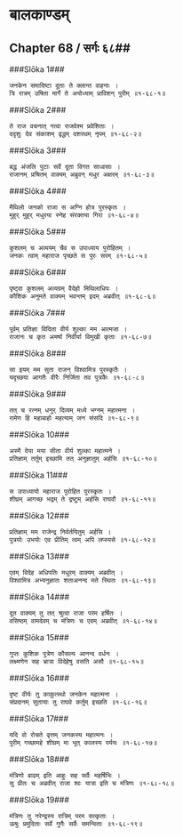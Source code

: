 बालकाण्डम्
===============================


## Chapter 68  / सर्गः ६८##


###Slōka 1###


    जनकेन समादिष्टा दूताः ते क्लान्त वाहनाः ।
    त्रि रात्रम् उषिता मार्गे ते अयोध्याम् प्राविशन् पुरीम् ॥१-६८-१॥


###Slōka 2###


    ते राज वचनात् गत्वा राजवेश्म प्रवेशिताः ।
    ददृशुः देव संकाशम् वृद्धम् दशरथम् नृपम् ॥१-६८-२॥


###Slōka 3###


    बद्ध अंजलि पुटाः सर्वे दूता विगत साध्वसाः ।
    राजानम् प्रश्रितम् वाक्यम् अब्रुवन् मधुर अक्षरम् ॥१-६८-३॥


###Slōka 4###


    मैथिलो जनको राजा स अग्नि होत्र पुरस्कृतः ।
    मुहुर् मुहुर् मधुरया स्नेह संरक्तया गिरा ॥१-६८-४॥


###Slōka 5###


    कुशलम् च अव्ययम् चैव स उपाध्याय पुरोहितम् ।
    जनकः त्वाम् महाराज पृच्छते स पुरः सरम् ॥१-६८-५॥


###Slōka 6###


    पृष्ट्वा कुशलम् अव्यग्रम् वैदेहो मिथिलाधिपः ।
    कौशिक अनुमते वाक्यम् भवन्तम् इदम् अब्रवीत् ॥१-६८-६॥


###Slōka 7###


    पूर्वम् प्रतिज्ञा विदिता वीर्य शुल्का मम आत्मजा ।
    राजानः च कृत अमर्षा निर्वीर्या विमुखी कृताः ॥१-६८-७॥


###Slōka 8###


    सा इयम् मम सुता राजन् विश्वामित्र पुरस्कृतैः ।
    यदृच्छया आगतैः वीरैः निर्जिता तव पुत्रकैः ॥१-६८-८॥


###Slōka 9###


    तत् च रत्नम् धनुर् दिव्यम् मध्ये भग्नम् महात्मना ।
    रामेण हि महाबाहो महत्याम् जन संसदि ॥१-६८-९॥


###Slōka 10###


    अस्मै देया मया सीता वीर्य शुल्का महात्मने ।
    प्रतिज्ञाम् तर्तुम् इच्छामि तत् अनुज्ञातुम् अर्हसि ॥१-६८-१०॥


###Slōka 11###


    स उपाध्यायो महाराज पुरोहित पुरस्कृतः ।
    शीघ्रम् आगच्छ भद्रम् ते द्रष्टुम् अर्हसि राघवौ ॥१-६८-११॥


###Slōka 12###


    प्रतिज्ञाम् मम राजेन्द्र निर्वर्तयितुम् अर्हसि ।
    पुत्रयोः उभयोः एव प्रीतिम् त्वम् अपि लप्स्यसे ॥१-६८-१२॥


###Slōka 13###


    एवम् विदेह अधिपतिः मधुरम् वाक्यम् अब्रवीत् ।
    विश्वामित्र अभ्यनुज्ञातः शताअनन्द मते स्थितः ॥१-६८-१३॥


###Slōka 14###


    दूत वाक्यम् तु तत् श्रुत्वा राजा परम हर्षितः ।
    वसिष्ठम् वामदेवम् च मंत्रिणः च एवम् अब्रवीत् ॥१-६८-१४॥


###Slōka 15###


    गुप्तः कुशिक पुत्रेण कौसल्य आनन्द वर्धनः ।
    लक्ष्मणेन सह भ्रात्रा विदेहेषु वसति असौ ॥१-६८-१५॥


###Slōka 16###


    दृष्ट वीर्यः तु काकुत्स्थो जनकेन महात्मना ।
    संप्रदानम् सुतायाः तु राघवे कर्तुम् इच्छति ॥१-६८-१६॥


###Slōka 17###


    यदि वो रोचते वृत्तम् जनकस्य महात्मनः ।
    पुरीम् गच्छामहे शीघ्रम् मा भूत् कालस्य पर्ययः ॥१-६८-१७॥


###Slōka 18###


    मंत्रिणो बाढम् इति आहुः सह सर्वैः महर्षिभिः ।
    सु प्रीतः च अब्रवीत् राजा श्वः यात्रा इति च मंत्रिणः ॥१-६८-१८॥


###Slōka 19###


    मंत्रिणः तु नरेन्द्रस्य रात्रिम् परम सत्कृताः ।
    ऊषुः प्रमुदिताः सर्वे गुणैः सर्वैः समन्विताः ॥१-६८-१९॥


